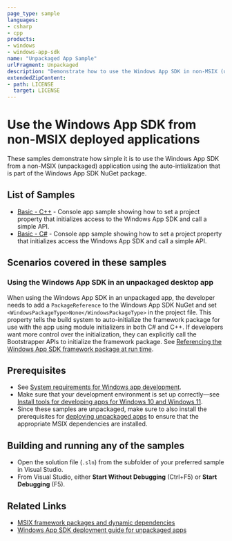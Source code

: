```yaml
---
page_type: sample
languages:
- csharp
- cpp
products:
- windows
- windows-app-sdk
name: "Unpackaged App Sample"
urlFragment: Unpackaged
description: "Demonstrate how to use the Windows App SDK in non-MSIX (unpackaged) application."
extendedZipContent:
- path: LICENSE
  target: LICENSE
---
```

# Use the Windows App SDK from non-MSIX deployed applications

These samples demonstrate how simple it is to use the Windows App SDK from a non-MSIX (unpackaged) application using the auto-intialization that is part of the Windows App SDK NuGet package.

## List of Samples

- [Basic - C++](cpp-console-unpackaged) - Console app sample showing how to set a project property that initializes access to the Windows App SDK and call a simple API.
- [Basic - C#](cs-console-unpackaged) - Console app sample showing how to set a project property that initializes access the Windows App SDK and call a simple API.

## Scenarios covered in these samples

### Using the Windows App SDK in an unpackaged desktop app

When using the Windows App SDK in an unpackaged app, the developer needs to add a `PackageReference` to the Windows App SDK NuGet and set `<WindowsPackageType>None</WindowsPackageType>` in the project file. This property tells the build system to auto-initialize the framework package for use with the app using module initializers in both C# and C++. If developers want more control over the initialization, they can explicitly call the Bootstrapper APIs to initialize the framework package. See [Referencing the Windows App SDK framework package at run time](https://docs.microsoft.com/windows/apps/windows-app-sdk/reference-framework-package-run-time).

## Prerequisites

* See [System requirements for Windows app development](https://docs.microsoft.com/windows/apps/windows-app-sdk/system-requirements).
* Make sure that your development environment is set up correctly&mdash;see [Install tools for developing apps for Windows 10 and Windows 11](https://docs.microsoft.com/windows/apps/windows-app-sdk/set-up-your-development-environment).
* Since these samples are unpackaged, make sure to also install the prerequisites for [deploying unpackaged apps](https://docs.microsoft.com/windows/apps/windows-app-sdk/deploy-unpackaged-apps) to ensure that the appropriate MSIX dependencies are installed.

## Building and running any of the samples

* Open the solution file (`.sln`) from the subfolder of your preferred sample in Visual Studio.
* From Visual Studio, either **Start Without Debugging** (Ctrl+F5) or **Start Debugging** (F5).

## Related Links

- [MSIX framework packages and dynamic dependencies](https://docs.microsoft.com/windows/apps/desktop/modernize/framework-packages/framework-packages-overview)
- [Windows App SDK deployment guide for unpackaged apps](https://docs.microsoft.com/windows/apps/windows-app-sdk/deploy-unpackaged-apps)
